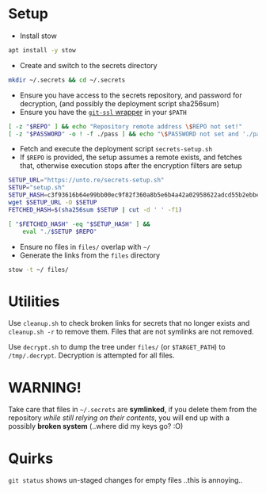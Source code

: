 # Setup

- Install stow

```bash
apt install -y stow
```

- Create and switch to the secrets directory

```bash
mkdir ~/.secrets && cd ~/.secrets
```

- Ensure you have access to the secrets repository, and password for decryption, (and possibly the deployment script sha256sum)
- Ensure you have the [`git-ssl` wrapper](git-ssl.sh) in your `$PATH`

```bash
[ -z "$REPO" ] && echo "Repository remote address \$REPO not set!"
[ -z "$PASSWORD" -o ! -f ./pass ] && echo "\$PASSWORD not set and './pass' file not found!"
```

- Fetch and execute the deployment script `secrets-setup.sh`
- If `$REPO` is provided, the setup assumes a remote exists, and fetches that, otherwise execution stops after the encryption filters are setup

```bash
SETUP_URL="https://unto.re/secrets-setup.sh"
SETUP="setup.sh"
SETUP_HASH=c3f93616b64e99bb00ec9f82f360a8b5e6b4a42a02958622adcd55b2ebbe2c48
wget $SETUP_URL -O $SETUP
FETCHED_HASH=$(sha256sum $SETUP | cut -d ' ' -f1)

[ "$FETCHED_HASH" -eq "$SETUP_HASH" ] &&
    eval "./$SETUP $REPO"
```

- Ensure no files in `files/` overlap with `~/`
- Generate the links from the `files` directory

```bash
stow -t ~/ files/
```

# Utilities

Use `cleanup.sh` to check broken links for secrets that no longer exists and `cleanup.sh -r` to remove them. Files that are not symlinks are not removed.

Use `decrypt.sh` to dump the tree under `files/` (or `$TARGET_PATH`) to `/tmp/.decrypt`. Decryption is attempted for all files.

# WARNING!

Take care that files in `~/.secrets` are **symlinked**, if you delete them from the repository _while still relying on their contents_, you will end up with a possibly **broken system** (..where did my keys go? :O)

# Quirks

`git status` shows un-staged changes for empty files ..this is annoying..
